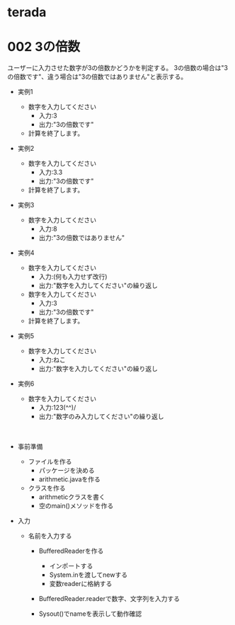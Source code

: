 # terada

# 002 3の倍数
ユーザーに入力させた数字が3の倍数かどうかを判定する。 3の倍数の場合は"3の倍数です"、違う場合は"3の倍数ではありません"と表示する。
- 実例1
  - 数字を入力してください
    - 入力:3
    - 出力:"3の倍数です"
  - 計算を終了します。
   
- 実例2
  - 数字を入力してください
    - 入力:3.3
    - 出力:"3の倍数です"
   - 計算を終了します。
   
- 実例3
  - 数字を入力してください
    - 入力:8
    - 出力:"3の倍数ではありません"
   
 - 実例4
   - 数字を入力してください
     - 入力:(何も入力せず改行)
     - 出力:"数字を入力してください"の繰り返し
   - 数字を入力してください
     - 入力:3
     - 出力:"3の倍数です"
   - 計算を終了します。
   
 - 実例5
   - 数字を入力してください
     - 入力:ねこ
     - 出力:"数字を入力してください"の繰り返し

 - 実例6
    - 数字を入力してください
      - 入力:123(^^)/
      - 出力:"数字のみ入力してください"の繰り返し<br><br><br>

 - 事前準備
   -  ファイルを作る
      -  パッケージを決める
      -  arithmetic.javaを作る
   -  クラスを作る
      -  arithmeticクラスを書く
      -  空のmain()メソッドを作る
    
- 入力
   -  名前を入力する
      -  BufferedReaderを作る
         
          -  インポートする
          -  System.inを渡してnewする
          -  変数readerに格納する
      -  BufferedReader.readerで数字、文字列を入力する
      
      -  Sysout()でnameを表示して動作確認


